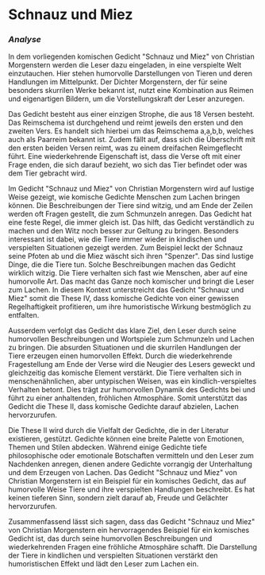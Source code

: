 # Schnauz und Miez
### *Analyse*
In dem vorliegenden komischen Gedicht "Schnauz und Miez" von Christian Morgenstern werden die Leser dazu eingeladen, in eine verspielte Welt einzutauchen. Hier stehen humorvolle Darstellungen von Tieren und deren Handlungen im Mittelpunkt. Der Dichter Morgenstern, der für seine besonders skurrilen Werke bekannt ist, nutzt eine Kombination aus Reimen und eigenartigen Bildern, um die Vorstellungskraft der Leser anzuregen.

Das Gedicht besteht aus einer einzigen Strophe, die aus 18 Versen besteht. Das Reimschema ist durchgehend und reimt jeweils den ersten und den zweiten Vers. Es handelt sich hierbei um das Reimschema a,a,b,b, welches auch als Paarreim bekannt ist. Zudem fällt auf, dass sich die Überschrift mit den ersten beiden Versen reimt, was zu einem dreifachen Reimgeflecht führt. Eine wiederkehrende Eigenschaft ist, dass die Verse oft mit einer Frage enden, die sich darauf bezieht, wo sich das Tier befindet oder was dem Tier gebracht wird.

Im Gedicht "Schnauz und Miez" von Christian Morgenstern wird auf lustige Weise gezeigt, wie komische Gedichte Menschen zum Lachen bringen können. Die Beschreibungen der Tiere sind witzig, und am Ende der Zeilen werden oft Fragen gestellt, die zum Schmunzeln anregen. Das Gedicht hat eine feste Regel, die immer gleich ist. Das hilft, das Gedicht verständlich zu machen und den Witz noch besser zur Geltung zu bringen.
Besonders interessant ist dabei, wie die Tiere immer wieder in kindischen und verspielten Situationen gezeigt werden. Zum Beispiel leckt der Schnauz seine Pfoten ab und die Miez wäscht sich ihren "Spenzer". Das sind lustige Dinge, die die Tiere tun. Solche Beschreibungen machen das Gedicht wirklich witzig. Die Tiere verhalten sich fast wie Menschen, aber auf eine humorvolle Art. Das macht das Ganze noch komischer und bringt die Leser zum Lachen.  In diesem Kontext unterstreicht das Gedicht "Schnauz und Miez" somit die These IV, dass komische Gedichte von einer gewissen Regelhaftigkeit profitieren, um ihre humoristische Wirkung bestmöglich zu entfalten.

Ausserdem verfolgt das Gedicht das klare Ziel, den Leser durch seine humorvollen Beschreibungen und Wortspiele zum Schmunzeln und Lachen zu bringen. Die absurden Situationen und die skurrilen Handlungen der Tiere erzeugen einen humorvollen Effekt. Durch die wiederkehrende Fragestellung am Ende der Verse wird die Neugier des Lesers geweckt und gleichzeitig das komische Element verstärkt. Die Tiere verhalten sich in menschenähnlichen, aber untypischen Weisen, was ein kindlich-verspieltes Verhalten betont. Dies trägt zur humorvollen Dynamik des Gedichts bei und führt zu einer anhaltenden, fröhlichen Atmosphäre. Somit unterstützt das Gedicht die These II, dass komische Gedichte darauf abzielen, Lachen hervorzurufen.

Die These II wird durch die Vielfalt der Gedichte, die in der Literatur existieren, gestützt. Gedichte können eine breite Palette von Emotionen, Themen und Stilen abdecken. Während einige Gedichte tiefe philosophische oder emotionale Botschaften vermitteln und den Leser zum Nachdenken anregen, dienen andere Gedichte vorrangig der Unterhaltung und dem Erzeugen von Lachen. Das Gedicht "Schnauz und Miez" von Christian Morgenstern ist ein Beispiel für ein komisches Gedicht, das auf humorvolle Weise Tiere und ihre verspielten Handlungen beschreibt. Es hat keinen tieferen Sinn, sondern zielt darauf ab, Freude und Gelächter hervorzurufen. 


Zusammenfassend lässt sich sagen, dass das Gedicht "Schnauz und Miez" von Christian Morgenstern ein hervorragendes Beispiel für ein komisches Gedicht ist, das durch seine humorvollen Beschreibungen und wiederkehrenden Fragen eine fröhliche Atmosphäre schafft. Die Darstellung der Tiere in kindlichen und verspielten Situationen verstärkt den humoristischen Effekt und lädt den Leser zum Lachen ein. 